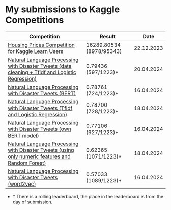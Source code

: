 # My submissions to Kaggle Competitions

| Competition                                                                                                                                          | Result                   | Date       |
|------------------------------------------------------------------------------------------------------------------------------------------------------|--------|------------|
| [Housing Prices Competition for Kaggle Learn Users](exercise-machine-learning-competitions.ipynb)                                                    | 16289.80534 (8978/95343) | 22.12.2023 |
| [Natural Language Processing with Disaster Tweets (data cleaning + Tfidf and Logistic Regression)](npl-disaster-tweets_clean_data_tfidf_lr.ipynb)    | 0.79436 (597/1223)*      | 20.04.2024 |
| [Natural Language Processing with Disaster Tweets (BERT)](npl-disaster-tweets.ipynb)                                                                 | 0.78761 (724/1223)*      | 16.04.2024 |
| [Natural Language Processing with Disaster Tweets (Tfidf and Logistic Regression)](npl-disaster-tweets_tfidf.ipynb)                                  | 0.78700 (728/1223)*      | 18.04.2024 |
| [Natural Language Processing with Disaster Tweets (own BERT model)](npl-disaster-tweets_own_BERT.ipynb)                                              | 0.77106 (927/1223)*      | 16.04.2024 |
| [Natural Language Processing with Disaster Tweets (using only numeric features and Random Forest)](npl-disaster-tweets_using_numeric_features.ipynb) | 0.62365 (1071/1223)*     | 18.04.2024 |
| [Natural Language Processing with Disaster Tweets (word2vec)](npl-disaster-tweets.ipynb)                                                             | 0.57033 (1089/1223)*     | 16.04.2024 |
 
- \* There is a rolling leaderboard, the place in the leaderboard is from the day of submission.